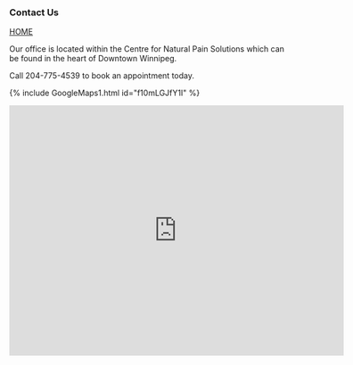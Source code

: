 ### Contact Us

[HOME](https://klattphysio.github.io/)

Our office is located within the Centre for Natural Pain Solutions which can be found in the heart of Downtown Winnipeg.

Call 204-775-4539 to book an appointment today.

{% include GoogleMaps1.html id="f10mLGJfY1I" %}

<iframe 
src="https://www.google.com/maps/embed?pb=!1m14!1m8!1m3!1d10282.855244611212!2d-97.1530919!3d49.8854008!3m2!1i1024!2i768!4f13.1!3m3!1m2!1s0x0%3A0x493b8eae13281446!2sCentre%20for%20Natural%20Pain%20Solutions!5e0!3m2!1sen!2sca!4v1586968120730!5m2!1sen!2sca" 
width="600" height="450" 
frameborder="0" style="border:0;" 
allowfullscreen="" aria-hidden="false" 
tabindex="0"></iframe>
